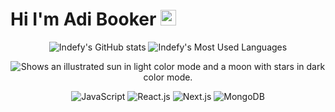 # Hi I'm Adi Booker <img src="https://media.giphy.com/media/hvRJCLFzcasrR4ia7z/giphy.gif" width="25px" height="25px">

<p align="center">
  <picture>
    <source media="(prefers-color-scheme: dark)" srcset="https://github-readme-stats.vercel.app/api?username=Indefy&hide_border=true&theme=tokyonight&bg_color=00000000&count_private=true&show_icons=true&hide=contribs%2Cissues&include_all_commits=true">
    <img src="https://github-readme-stats.vercel.app/api?username=Indefy&hide_border=true&count_private=true&show_icons=true&hide=contribs%2Cissues&include_all_commits=true" alt="Indefy's GitHub stats">
  </picture>
  <picture>
    <source media="(prefers-color-scheme: dark)" srcset="https://github-readme-stats.vercel.app/api/top-langs?username=Indefy&hide_border=true&layout=compact&theme=tokyonight&bg_color=00000000&hide=jupyter%20notebook%2Chtml%2Ccss&count_private=true">
    <img src="https://github-readme-stats.vercel.app/api/top-langs?username=Indefy&hide_border=true&layout=compact&hide=jupyter%20notebook%2Chtml%2Ccss&count_private=true" alt="Indefy's Most Used Languages">
  </picture>
</p>
<p align="center">
  <picture>
    <source media="(prefers-color-scheme: dark)" srcset="https://user-images.githubusercontent.com/25423296/163456776-7f95b81a-f1ed-45f7-b7ab-8fa810d529fa.png">
    <img alt="Shows an illustrated sun in light color mode and a moon with stars in dark color mode." src="https://user-images.githubusercontent.com/25423296/163456779-a8556205-d0a5-45e2-ac17-42d089e3c3f8.png">
  </picture>
</p>
<p align="center">
  <picture>
    <img src="https://img.shields.io/badge/javascript-%23000.svg?style=for-the-badge&logo=javascript&logoColor=white" alt="JavaScript">
  </picture>
  <picture>
    <img src="https://img.shields.io/badge/react-%2307405e.svg?style=for-the-badge&logo=react&logoColor=white" alt="React.js">
  </picture>
  <picture>
    <img src="https://img.shields.io/badge/Next-black?style=for-the-badge&logo=next.js&logoColor=white" alt="Next.js">
  </picture>
  <picture>
    <img src="https://img.shields.io/badge/MongoDB-%234ea94b.svg?style=for-the-badge&logo=mongodb&logoColor=white" alt="MongoDB">
  </picture>
</p>
